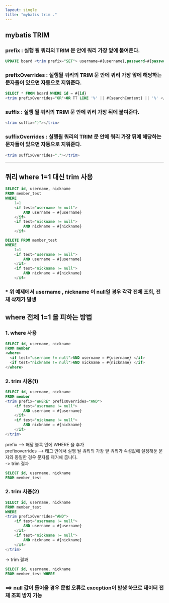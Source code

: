 ```yaml
---
layout: single
title: "mybatis trim ."
---
```

## mybatis TRIM 
### prefix : 실행 될 쿼리의 TRIM 문 안에 쿼리 가장 앞에 붙여준다.
```sql
UPDATE board <trim prefix="SET"> username=#{username},password=#{password}</trim>
```
### prefixOverrides : 실행될 쿼리의 TRIM 문 안에 쿼리 가장 앞에 해당하는 문자들이 있으면 자동으로 지워준다.
```sql
SELECT * FROM board WHERE id = #{id} 
<trim prefixOverrides="OR">OR TT LIKE '%' || #{searchContent} || '%' </if> 
```
### suffix : 실행 될 쿼리의 TRIM 문 안에 쿼리 가장 뒤에 붙여준다.
```sql
<trim suffix=")"></trim>
```
### suffixOverrides : 실행될 쿼리의 TRIM 문 안에 쿼리 가장 뒤에 해당하는 문자들이 있으면 자동으로 지워준다.
``` sql
<trim suffixOverrides=","></trim>
```
---
## 쿼리 where 1=1 대신 trim 사용
```sql
SELECT id, username, nickname
FROM member_test
WHERE
    1=1
    <if test="username != null">
        AND username = #{username}
    </if>
    <if test="nickname != null">
        AND nickname = #{nickname}
    </if>
```
```sql
DELETE FROM member_test
WHERE
    1=1
    <if test="username != null">
        AND username = #{username}
    </if>
    <if test="nickname != null">
        AND nickname = #{nickname}
    </if>
```
###  * 위 예제에서 username , nickname 이 null일 경우 각각 전체 조회, 전체 삭제가 발생

## where 전체 1=1 을 피하는 방법
  
  ### 1. where 사용

  ```sql
  SELECT id, username, nickname
FROM member
<where>
    <if test="username != null">AND username = #{username} </if>
    <if test="nickname != null">AND nickname = #{nickname} </if>
</where>
```
### 2. trim 사용(1)
```sql
SELECT id, username, nickname
FROM member
<trim prefix="WHERE" prefixOverrides="AND">
    <if test="username != null">
        AND username = #{username}
    </if>
    <if test="nickname != null">
        AND nickname = #{nickname}
    </if>
</trim>
```
prefix --> 해당 블록 안에 WHERE 을 추가  
prefixoverrides --> 태그 안에서 실행 될 쿼리의 가장 앞 쿼리가 속성값에 설정해둔 문자와 동일한 경우 문자를 제거해 줍니다.  
-> trim 결과
```sql
SELECT id, username, nickname
FROM member_test
```

### 2. trim 사용(2)
```sql
SELECT id, username, nickname
FROM member_test
WHERE
<trim prefixOverrides="AND">
    <if test="username != null">
        AND username = #{username}
    </if>
    <if test="nickname != null">
        AND nickname = #{nickname}
    </if>
</trim>
```
-> trim 결과  
```sql
SELECT id, username, nickname
FROM member_test WHERE
```
### ==> null 값이 들어올 경우 문법 오류로 exception이 발생 하므로 데이터 전체 조회 방지 가능



